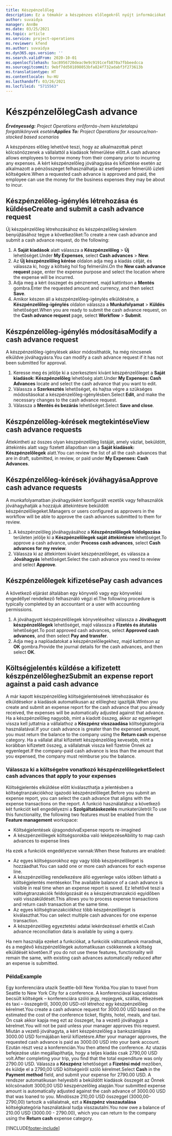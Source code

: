 ```yaml
---
title: Készpénzelőleg
description: Ez a témakör a készpénzes előlegekről nyújt információkat.
author: suvaidya
manager: AnnBe
ms.date: 03/25/2021
ms.topic: article
ms.service: project-operations
ms.reviewer: kfend
ms.author: suvaidya
ms.dyn365.ops.version: ''
ms.search.validFrom: 2020-10-01
ms.openlocfilehash: 5ac8956720deac9e9c9191cefb870a7fbbeedcca
ms.sourcegitcommit: 9ebf7dd501898053bfa824f732adabf3f273613b
ms.translationtype: HT
ms.contentlocale: hu-HU
ms.lasthandoff: 03/26/2021
ms.locfileid: "5715563"
---
```

# <a name="cash-advance"></a><span data-ttu-id="9c2e1-103">Készpénzelőleg</span><span class="sxs-lookup"><span data-stu-id="9c2e1-103">Cash advance</span></span>

<span data-ttu-id="9c2e1-104">_**Érvényesség:** Project Operations erőforrás-/nem készletalapú forgatókönyvek esetén_</span><span class="sxs-lookup"><span data-stu-id="9c2e1-104">_**Applies To:** Project Operations for resource/non-stocked based scenarios_</span></span>

<span data-ttu-id="9c2e1-105">A készpénzes előleg lehetővé teszi, hogy az alkalmazottak pénzt kölcsönözzenek a vállalattól a kiadások felmerülése előtt.</span><span class="sxs-lookup"><span data-stu-id="9c2e1-105">A cash advance allows employees to borrow money from their company prior to incurring any expenses.</span></span> <span data-ttu-id="9c2e1-106">A kért készpénzelőleg jóváhagyása és kifizetése esetén az alkalmazott a pénzösszeget felhasználhatja az esetlegesen felmerülő üzleti költségekre.</span><span class="sxs-lookup"><span data-stu-id="9c2e1-106">When a requested cash advance is approved and paid, the employee can use the money for the business expenses they may be about to incur.</span></span> 

## <a name="create-and-submit-a-cash-advance-request"></a><span data-ttu-id="9c2e1-107">Készpénzelőleg-igénylés létrehozása és küldése</span><span class="sxs-lookup"><span data-stu-id="9c2e1-107">Create and submit a cash advance request</span></span>
<span data-ttu-id="9c2e1-108">Új készpénzelőleg létrehozásához és készpénzelőleg kérelem benyújtásához tegye a következőket:</span><span class="sxs-lookup"><span data-stu-id="9c2e1-108">To create a new cash advance and submit a cash advance request, do the following:</span></span> 

1. <span data-ttu-id="9c2e1-109">A **Saját kiadások** alatt válassza a **Készpénzelőleg** > **Új** lehetőséget.</span><span class="sxs-lookup"><span data-stu-id="9c2e1-109">Under **My Expenses**, select **Cash advances** > **New**.</span></span> 
2. <span data-ttu-id="9c2e1-110">Az **Új készpénzelőleg kérése** oldalon adja meg a kiadás célját, és válassza ki, hogy a költség hol fog felmerülni.</span><span class="sxs-lookup"><span data-stu-id="9c2e1-110">On the **New cash advance request** page, enter the expense purpose and select the location where the expense will be incurred.</span></span>
3. <span data-ttu-id="9c2e1-111">Adja meg a kért összeget és pénznemet, majd kattintson a **Mentés** gombra.</span><span class="sxs-lookup"><span data-stu-id="9c2e1-111">Enter the requested amount and currency, and then select **Save**.</span></span> 
4. <span data-ttu-id="9c2e1-112">Amikor készen áll a készpénzelőleg-igénylés elküldésére, a **Készpénzelőleg-igénylés** oldalon válassza a **Munkafolyamat** > **Küldés** lehetőséget.</span><span class="sxs-lookup"><span data-stu-id="9c2e1-112">When you are ready to submit the cash advance request, on the **Cash advance request** page, select **Workflow** > **Submit**.</span></span>

## <a name="modify-a-cash-advance-request"></a><span data-ttu-id="9c2e1-113">Készpénzelőleg-igénylés módosítása</span><span class="sxs-lookup"><span data-stu-id="9c2e1-113">Modify a cash advance request</span></span>

<span data-ttu-id="9c2e1-114">A készpénzelőleg-igénylések akkor módosíthatók, ha még nincsenek elküldve jóváhagyásra.</span><span class="sxs-lookup"><span data-stu-id="9c2e1-114">You can modify a cash advance request if it has not been submitted for approval.</span></span>

1. <span data-ttu-id="9c2e1-115">Keresse meg és jelölje ki a szerkeszteni kívánt készpénzelőleget a **Saját kiadások: Készpénzelőleg** lehetőség alatt.</span><span class="sxs-lookup"><span data-stu-id="9c2e1-115">Under **My Expenses: Cash Advances** locate and select the cash advance that you want to edit.</span></span>
2. <span data-ttu-id="9c2e1-116">Válassza a **Szerkesztés** lehetőséget, és hajtsa végre a szükséges módosításokat a készpénzelőleg-igénylésben.</span><span class="sxs-lookup"><span data-stu-id="9c2e1-116">Select **Edit**, and make the necessary changes to the cash advance request.</span></span> 
3. <span data-ttu-id="9c2e1-117">Válassza a **Mentés és bezárás** lehetőséget.</span><span class="sxs-lookup"><span data-stu-id="9c2e1-117">Select **Save and close**.</span></span>


## <a name="view-cash-advance-requests"></a><span data-ttu-id="9c2e1-118">Készpénzelőleg-kérések megtekintése</span><span class="sxs-lookup"><span data-stu-id="9c2e1-118">View cash advance requests</span></span>
<span data-ttu-id="9c2e1-119">Áttekintheti az összes olyan készpénzelőleg listáját, amely vázlat, beküldött, áttekintés alatt vagy fizetett állapotban van a **Saját kiadások: Készpénzelőlegek** alatt.</span><span class="sxs-lookup"><span data-stu-id="9c2e1-119">You can review the list of all the cash advances that are in draft, submitted, in review, or paid under **My Expenses: Cash Advances**.</span></span> 

## <a name="approve-cash-advance-requests"></a><span data-ttu-id="9c2e1-120">Készpénzelőleg-kérések jóváhagyása</span><span class="sxs-lookup"><span data-stu-id="9c2e1-120">Approve cash advance requests</span></span>

<span data-ttu-id="9c2e1-121">A munkafolyamatban jóváhagyóként konfigurált vezetők vagy felhasználók jóváhagyhatják a hozzájuk áttekintésre beküldött készpénzelőlegeket.</span><span class="sxs-lookup"><span data-stu-id="9c2e1-121">Managers or users configured as approvers in the workflow will be able to approve the cash advances submitted to them for review.</span></span> 

1. <span data-ttu-id="9c2e1-122">A készpénzelőleg jóváhagyásához a **Készpénzelőlegek feldolgozása** területen jelölje ki a **Készpénzelőlegek saját áttekintésre** lehetőséget.</span><span class="sxs-lookup"><span data-stu-id="9c2e1-122">To approve a cash advance, under **Process cash advances**, select **Cash advances for my review**.</span></span>
2. <span data-ttu-id="9c2e1-123">Válassza ki az áttekinteni kívánt készpénzelőleget, és válassza a **Jóváhagyás** lehetőséget.</span><span class="sxs-lookup"><span data-stu-id="9c2e1-123">Select the cash advance you need to review and select **Approve**.</span></span>  

## <a name="pay-cash-advances"></a><span data-ttu-id="9c2e1-124">Készpénzelőlegek kifizetése</span><span class="sxs-lookup"><span data-stu-id="9c2e1-124">Pay cash advances</span></span> 
<span data-ttu-id="9c2e1-125">A következő eljárást általában egy könyvelő vagy egy könyvelési engedéllyel rendelkező felhasználó végzi el.</span><span class="sxs-lookup"><span data-stu-id="9c2e1-125">The following procedure is typically completed by an accountant or a user with accounting permissions.</span></span>

1. <span data-ttu-id="9c2e1-126">A jóváhagyott készpénzelőlegek könyveléséhez válassza a **Jóváhagyott készpénzelőlegek** lehetőséget, majd válassza a **Fizetés és átutalás** lehetőséget.</span><span class="sxs-lookup"><span data-stu-id="9c2e1-126">To post approved cash advances, select **Approved cash advances**, and then select **Pay and transfer**.</span></span>  
2. <span data-ttu-id="9c2e1-127">Adja meg a naplóadatokat a készpénzelőlegekhez, majd kattintson az **OK** gombra.</span><span class="sxs-lookup"><span data-stu-id="9c2e1-127">Provide the journal details for the cash advances, and then select **OK**.</span></span> 

## <a name="submit-an-expense-report-against-a-paid-cash-advance"></a><span data-ttu-id="9c2e1-128">Költségjelentés küldése a kifizetett készpénzelőleghez</span><span class="sxs-lookup"><span data-stu-id="9c2e1-128">Submit an expense report against a paid cash advance</span></span> 

<span data-ttu-id="9c2e1-129">A már kapott készpénzelőleg költségjelentésének létrehozásakor és elküldésekor a kiadások automatikusan az előleghez igazítják.</span><span class="sxs-lookup"><span data-stu-id="9c2e1-129">When you create and submit an expense report for the cash advance that you already received, the expenses will be automatically adjusted against that advance.</span></span> <span data-ttu-id="9c2e1-130">Ha a készpénzelőleg nagyobb, mint a kiadott összeg, akkor az egyenleget vissza kell juttatnia a vállalathoz a **Készpénz visszaadása** költségkategória használatával.</span><span class="sxs-lookup"><span data-stu-id="9c2e1-130">If your cash advance is greater than the expensed amount, you must return the balance to the company using the **Return cash** expense category.</span></span> <span data-ttu-id="9c2e1-131">Ha a vállalat által kifizetett készpénzelőleg kevesebb, mint a korábban kifizetett összeg, a vállalatnak vissza kell fizetnie Önnek az egyenleget.</span><span class="sxs-lookup"><span data-stu-id="9c2e1-131">If the company-paid cash advance is less than the amount that you expensed, the company must reimburse you the balance.</span></span> 

### <a name="select-cash-advances-that-apply-to-your-expenses"></a><span data-ttu-id="9c2e1-132">Válassza ki a költségelre vonatkozó készpénzelőlegeket</span><span class="sxs-lookup"><span data-stu-id="9c2e1-132">Select cash advances that apply to your expenses</span></span>
<span data-ttu-id="9c2e1-133">Költségjelentés elküldése előtt kiválaszthatja a jelentésben a költségtranzakciókhoz igazodó készpénzelőleget.</span><span class="sxs-lookup"><span data-stu-id="9c2e1-133">Before you submit an expense report, you can select the cash advance that aligns with the expense transactions on the report.</span></span> <span data-ttu-id="9c2e1-134">A funkció használatához a következő két funkciót kell engedélyezni a **Szolgáltatáskezelés** munkaterületről:</span><span class="sxs-lookup"><span data-stu-id="9c2e1-134">To use this functionality, the following two features must be enabled from the **Feature management** workspace:</span></span>

  - <span data-ttu-id="9c2e1-135">Költségjelentések újragondolva</span><span class="sxs-lookup"><span data-stu-id="9c2e1-135">Expense reports re-imagined</span></span>
  - <span data-ttu-id="9c2e1-136">A készpénzelőlegek költségsorokba való leképezése</span><span class="sxs-lookup"><span data-stu-id="9c2e1-136">Ability to map cash advances to expense lines</span></span>
 
 <span data-ttu-id="9c2e1-137">Ha ezek a funkciók engedélyezve vannak:</span><span class="sxs-lookup"><span data-stu-id="9c2e1-137">When these features are enabled:</span></span>
 
  - <span data-ttu-id="9c2e1-138">Az egyes költségsorokhoz egy vagy több készpénzelőleget is hozzáadhat.</span><span class="sxs-lookup"><span data-stu-id="9c2e1-138">You can sadd one or more cash advances for each expense line.</span></span>
  - <span data-ttu-id="9c2e1-139">A készpénzelőleg rendelkezésre álló egyenlege valós időben látható a költségjelentés mentésekor.</span><span class="sxs-lookup"><span data-stu-id="9c2e1-139">The available balance of a cash advance is visible in real time when an expense report is saved.</span></span> <span data-ttu-id="9c2e1-140">Ez lehetővé teszi a költségtranzakciók feldolgozását és a készpénztranzakció egyidőben való visszaküldését.</span><span class="sxs-lookup"><span data-stu-id="9c2e1-140">This allows you to process expense transactions and return cash transaction at the same time.</span></span>
  - <span data-ttu-id="9c2e1-141">Az egyes költségtranzakciókhoz több készpénzelőleget is kiválaszthat.</span><span class="sxs-lookup"><span data-stu-id="9c2e1-141">You can select multiple cash advances for one expense transaction.</span></span>
  - <span data-ttu-id="9c2e1-142">A készpénzelőleg egyeztetési adatai lekérdezéssel érhetők el.</span><span class="sxs-lookup"><span data-stu-id="9c2e1-142">Cash advance reconciliation data is available by using a query.</span></span> 
 
<span data-ttu-id="9c2e1-143">Ha nem használja ezeket a funkciókat, a funkciók változatlanok maradnak, és a meglévő készpénzelőlegek automatikusan csökkennek a költség elküldését követően.</span><span class="sxs-lookup"><span data-stu-id="9c2e1-143">If you do not use these features, functionality will remain the same, with existing cash advances automatically reduced after an expense is submitted.</span></span>

### <a name="example"></a><span data-ttu-id="9c2e1-144">Példa</span><span class="sxs-lookup"><span data-stu-id="9c2e1-144">Example</span></span> 
<span data-ttu-id="9c2e1-145">Egy konferenciára utazik Seattle-ből New Yorkba.</span><span class="sxs-lookup"><span data-stu-id="9c2e1-145">You plan to travel from Seattle to New York City for a conference.</span></span> <span data-ttu-id="9c2e1-146">A konferenciával kapcsolatos becsült költségek – konferenciára szóló jegy, repjegyek, szállás, étkezések és taxi – összegéről, 3000,00 USD-ról létrehoz egy készpénzelőleg kérelmet.</span><span class="sxs-lookup"><span data-stu-id="9c2e1-146">You create a cash advance request for 3000.00 USD based on the estimated the cost of the conference ticket, flights, hotel, meals, and taxi.</span></span> <span data-ttu-id="9c2e1-147">Ön csak akkor kapja meg ezt az összeget, ha a vezető jóváhagyja a kérelmet.</span><span class="sxs-lookup"><span data-stu-id="9c2e1-147">You will not be paid unless your manager approves this request.</span></span> <span data-ttu-id="9c2e1-148">Miután a vezető jóváhagyta, a kért készpénzelőleg a bankszámlájára 3000.00 USD formájában kerül kifizetésre.</span><span class="sxs-lookup"><span data-stu-id="9c2e1-148">After your manager approves, the requested cash advance is paid as 3000.00 USD into your bank account.</span></span> <span data-ttu-id="9c2e1-149">Ezután részt vesz a konferencián.</span><span class="sxs-lookup"><span data-stu-id="9c2e1-149">You then attend the conference.</span></span> <span data-ttu-id="9c2e1-150">Az utazás befejezése után megállapíthatja, hogy a teljes kiadás csak 2790,00 USD volt.</span><span class="sxs-lookup"><span data-stu-id="9c2e1-150">After completing your trip, you find that the total expenditure was only 2790.00 USD.</span></span> <span data-ttu-id="9c2e1-151">Válassza a **Készpénz** lehetőséget a **Fizetési mód** mezőben, és küldje el a 2790,00 USD költségeiről szóló kérelmet.</span><span class="sxs-lookup"><span data-stu-id="9c2e1-151">Select **Cash** in the **Payment method** field, and submit your expense for 2790.00 USD.</span></span> <span data-ttu-id="9c2e1-152">A rendszer automatikusan helyesbíti a beküldött kiadások összegét az Önnek kölcsönadott 3000,00 USD készpénzelőleg alapján.</span><span class="sxs-lookup"><span data-stu-id="9c2e1-152">Your submitted expense amount is automatically adjusted against the cash advance of 3000.00 USD that was loaned to you.</span></span> <span data-ttu-id="9c2e1-153">Mindössze 210,00 USD összeggel (3000,00-2790,00) tartozik a vállalatnak, ezt a **Készpénz visszautalása** költségkategória használatával tudja visszautalni.</span><span class="sxs-lookup"><span data-stu-id="9c2e1-153">You now owe a balance of 210.00 USD (3000.00 - 2790.00), which you can return to the company using the **Return cash** expense category.</span></span>



[!INCLUDE[footer-include](../includes/footer-banner.md)]
